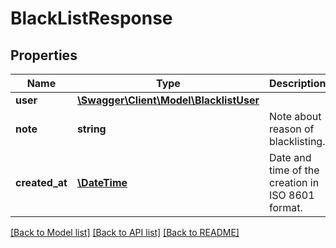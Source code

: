 # BlackListResponse

## Properties
Name | Type | Description | Notes
------------ | ------------- | ------------- | -------------
**user** | [**\Swagger\Client\Model\BlacklistUser**](BlacklistUser.md) |  | [optional] 
**note** | **string** | Note about reason of blacklisting. | [optional] 
**created_at** | [**\DateTime**](\DateTime.md) | Date and time of the creation in ISO 8601 format. | [optional] 

[[Back to Model list]](../../README.md#documentation-for-models) [[Back to API list]](../../README.md#documentation-for-api-endpoints) [[Back to README]](../../README.md)

